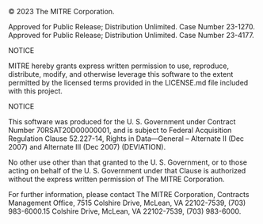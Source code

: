 © 2023 The MITRE Corporation.

Approved for Public Release; Distribution Unlimited. Case Number 23-1270.
Approved for Public Release; Distribution Unlimited. Case Number 23-4177.

NOTICE

MITRE hereby grants express written permission to use, reproduce, distribute, modify, and otherwise leverage this software to the extent permitted by the licensed terms provided in the LICENSE.md file included with this project.

NOTICE

This software was produced for the U. S. Government under Contract Number 70RSAT20D00000001, and is subject to Federal Acquisition Regulation Clause 52.227-14, Rights in Data—General – Alternate II (Dec 2007) and Alternate III (Dec 2007) (DEVIATION).

No other use other than that granted to the U. S. Government, or to those acting on behalf of the U. S. Government under that Clause is authorized without the express written permission of The MITRE Corporation.

For further information, please contact The MITRE Corporation, Contracts Management Office, 7515 Colshire Drive, McLean, VA 22102-7539, (703) 983-6000.15 Colshire Drive, McLean, VA 22102-7539, (703) 983-6000.